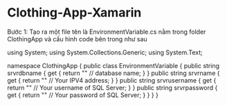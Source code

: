 # Clothing-App-Xamarin

Bước 1: Tạo ra một file tên là EnvironmentVariable.cs nằm trong folder ClothingApp và cấu hình code bên trong như sau

using System;
using System.Collections.Generic;
using System.Text;

namespace ClothingApp
{
    public class EnvironmentVariable
    {
        public string srvrdbname {
            get
            {
                return "" // database name;
            }
        }
        public string srvrname {
            get
            {
                return "" // Your IPV4 address;
            }
        }
        public string srvrusername
        {
            get
            {
                return "" // Your username of SQL Server;
            }
        }
        public string srvrpassword
        {
            get
            {
                return "" // Your password of SQL Server;
            }
        }
    }
}
